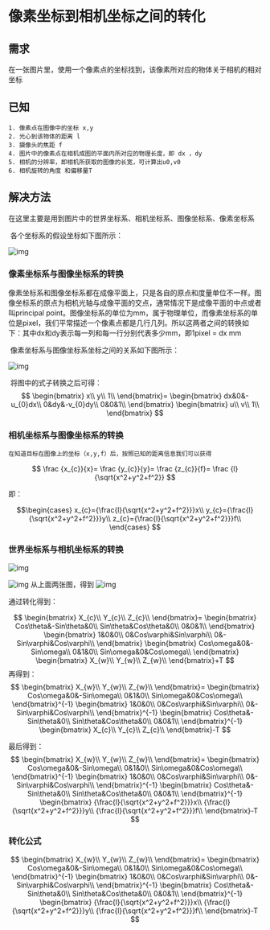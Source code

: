 # 像素坐标到相机坐标之间的转化

## 需求

​	在一张图片里，使用一个像素点的坐标找到，该像素所对应的物体关于相机的相对坐标

## 已知

 	1. 像素点在图像中的坐标 x,y
 	2. 光心到该物体的距离 l
 	3. 摄像头的焦距 f
 	4. 图片中的像素点在相机成图的平面内所对应的物理长度，即 dx ，dy
 	5. 相机的分辨率，即相机所获取的图像的长宽，可计算出u0,v0
 	6. 相机旋转的角度 和偏移量T

   

## 解决方法

​	在这里主要是用到图片中的世界坐标系、相机坐标系、图像坐标系、像素坐标系

​	各个坐标系的假设坐标如下图所示：

![img](https://img-blog.csdn.net/20180707140653414?watermark/2/text/aHR0cHM6Ly9ibG9nLmNzZG4ubmV0L3h1ZWx1b3d1dG9uZw==/font/5a6L5L2T/fontsize/400/fill/I0JBQkFCMA==/dissolve/70)

### 像素坐标系与图像坐标系的转换

​	像素坐标系和图像坐标系都在成像平面上，只是各自的原点和度量单位不一样。图像坐标系的原点为相机光轴与成像平面的交点，通常情况下是成像平面的中点或者叫principal point。图像坐标系的单位为mm，属于物理单位，而像素坐标系的单位是pixel，我们平常描述一个像素点都是几行几列。所以这两者之间的转换如下：其中dx和dy表示每一列和每一行分别代表多少mm，即1pixel = dx mm

​	像素坐标系与图像坐标系坐标之间的关系如下图所示：

![img](https://img-blog.csdn.net/20180707144133312?watermark/2/text/aHR0cHM6Ly9ibG9nLmNzZG4ubmV0L3h1ZWx1b3d1dG9uZw==/font/5a6L5L2T/fontsize/400/fill/I0JBQkFCMA==/dissolve/70)

​	将图中的式子转换之后可得：
$$
\begin{bmatrix}
	x\\
	y\\
	1\\
\end{bmatrix}=
\begin{bmatrix}
	dx&0&-u_{0}dx\\
	0&dy&-v_{0}dy\\
	0&0&1\\
\end{bmatrix}
\begin{bmatrix}
	u\\
	v\\
	1\\
\end{bmatrix}
$$
### 相机坐标系与图像坐标系的转换
	在知道目标在图像上的坐标（x,y,f）后，按照已知的距离信息我们可以获得

$$
\frac {x_{c}}{x}=
\frac {y_{c}}{y}=
\frac {z_{c}}{f}=
\frac {l}{\sqrt{x^2+y^2+f^2}}
$$

即：

$$\begin{cases}
x_{c}={\frac{l}{\sqrt{x^2+y^2+f^2}}}x\\
y_{c}={\frac{l}{\sqrt{x^2+y^2+f^2}}}y\\
z_{c}={\frac{l}{\sqrt{x^2+y^2+f^2}}}f\\
\end{cases}
$$

### 世界坐标系与相机坐标系的转换


![img](https://img-blog.csdn.net/20180707141840717?watermark/2/text/aHR0cHM6Ly9ibG9nLmNzZG4ubmV0L3h1ZWx1b3d1dG9uZw==/font/5a6L5L2T/fontsize/400/fill/I0JBQkFCMA==/dissolve/70)

![img](https://img-blog.csdn.net/20180707141950435?watermark/2/text/aHR0cHM6Ly9ibG9nLmNzZG4ubmV0L3h1ZWx1b3d1dG9uZw==/font/5a6L5L2T/fontsize/400/fill/I0JBQkFCMA==/dissolve/70)
从上面两张图，得到
![img](https://img-blog.csdn.net/20180707142206320?watermark/2/text/aHR0cHM6Ly9ibG9nLmNzZG4ubmV0L3h1ZWx1b3d1dG9uZw==/font/5a6L5L2T/fontsize/400/fill/I0JBQkFCMA==/dissolve/70)

通过转化得到：

$$
\begin{bmatrix}
	X_{c}\\
	Y_{c}\\
	Z_{c}\\
\end{bmatrix}=
\begin{bmatrix}
	Cos\theta&-Sin\theta&0\\
	Sin\theta&Cos\theta&0\\
	0&0&1\\
\end{bmatrix}
\begin{bmatrix}
	1&0&0\\
	0&Cos\varphi&Sin\varphi\\
	0&-Sin\varphi&Cos\varphi\\
\end{bmatrix}
\begin{bmatrix}
	Cos\omega&0&-Sin\omega\\
	0&1&0\\
	Sin\omega&0&Cos\omega\\
\end{bmatrix}
\begin{bmatrix}
	X_{w}\\
	Y_{w}\\
	Z_{w}\\
\end{bmatrix}+T
$$
再得到：
$$
\begin{bmatrix}
	X_{w}\\
	Y_{w}\\
	Z_{w}\\
\end{bmatrix}=
\begin{bmatrix}
	Cos\omega&0&-Sin\omega\\
	0&1&0\\
	Sin\omega&0&Cos\omega\\
\end{bmatrix}^{-1}
\begin{bmatrix}
	1&0&0\\
	0&Cos\varphi&Sin\varphi\\
	0&-Sin\varphi&Cos\varphi\\
\end{bmatrix}^{-1}
\begin{bmatrix}
	Cos\theta&-Sin\theta&0\\
	Sin\theta&Cos\theta&0\\
	0&0&1\\
\end{bmatrix}^{-1}
\begin{bmatrix}
	X_{c}\\
	Y_{c}\\
	Z_{c}\\
\end{bmatrix}-T
$$

最后得到：
$$
\begin{bmatrix}
	X_{w}\\
	Y_{w}\\
	Z_{w}\\
\end{bmatrix}=
\begin{bmatrix}
	Cos\omega&0&-Sin\omega\\
	0&1&0\\
	Sin\omega&0&Cos\omega\\
\end{bmatrix}^{-1}
\begin{bmatrix}
	1&0&0\\
	0&Cos\varphi&Sin\varphi\\
	0&-Sin\varphi&Cos\varphi\\
\end{bmatrix}^{-1}
\begin{bmatrix}
	Cos\theta&-Sin\theta&0\\
	Sin\theta&Cos\theta&0\\
	0&0&1\\
\end{bmatrix}^{-1}
\begin{bmatrix}
	{\frac{l}{\sqrt{x^2+y^2+f^2}}}x\\
	{\frac{l}{\sqrt{x^2+y^2+f^2}}}y\\
	{\frac{l}{\sqrt{x^2+y^2+f^2}}}f\\
\end{bmatrix}-T
$$

### 转化公式
$$
\begin{bmatrix}
	X_{w}\\
	Y_{w}\\
	Z_{w}\\
\end{bmatrix}=
\begin{bmatrix}
	Cos\omega&0&-Sin\omega\\
	0&1&0\\
	Sin\omega&0&Cos\omega\\
\end{bmatrix}^{-1}
\begin{bmatrix}
	1&0&0\\
	0&Cos\varphi&Sin\varphi\\
	0&-Sin\varphi&Cos\varphi\\
\end{bmatrix}^{-1}
\begin{bmatrix}
	Cos\theta&-Sin\theta&0\\
	Sin\theta&Cos\theta&0\\
	0&0&1\\
\end{bmatrix}^{-1}
\begin{bmatrix}
	{\frac{l}{\sqrt{x^2+y^2+f^2}}}x\\
	{\frac{l}{\sqrt{x^2+y^2+f^2}}}y\\
	{\frac{l}{\sqrt{x^2+y^2+f^2}}}f\\
\end{bmatrix}-T
$$